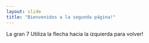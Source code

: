 ```yaml
---
layout: slide
title: "Bienvenidos a la segunda página!"
---
```

La gran 7
Utiliza la flecha hacia la izquierda para volver!

